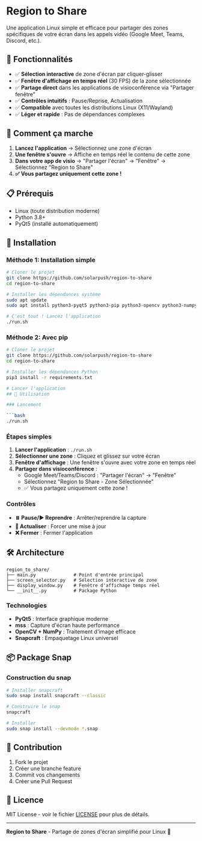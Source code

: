 # Region to Share

Une application Linux simple et efficace pour partager des zones spécifiques de votre écran dans les appels vidéo (Google Meet, Teams, Discord, etc.).

## 🚀 Fonctionnalités

- ✅ **Sélection interactive** de zone d'écran par cliquer-glisser
- ✅ **Fenêtre d'affichage en temps réel** (30 FPS) de la zone sélectionnée
- ✅ **Partage direct** dans les applications de visioconférence via "Partager fenêtre"
- ✅ **Contrôles intuitifs** : Pause/Reprise, Actualisation
- ✅ **Compatible** avec toutes les distributions Linux (X11/Wayland)
- ✅ **Léger et rapide** : Pas de dépendances complexes

## 🎯 Comment ça marche

1. **Lancez l'application** → Sélectionnez une zone d'écran
2. **Une fenêtre s'ouvre** → Affiche en temps réel le contenu de cette zone
3. **Dans votre app de visio** → "Partager l'écran" → "Fenêtre" → Sélectionnez "Region to Share"
4. **✅ Vous partagez uniquement cette zone !**

## 📋 Prérequis

- Linux (toute distribution moderne)
- Python 3.8+
- PyQt5 (installé automatiquement)

## 🔧 Installation

### Méthode 1: Installation simple

```bash
# Cloner le projet
git clone https://github.com/solarpush/region-to-share
cd region-to-share

# Installer les dépendances système
sudo apt update
sudo apt install python3-pyqt5 python3-pip python3-opencv python3-numpy python3-mss

# C'est tout ! Lancez l'application
./run.sh
```

### Méthode 2: Avec pip

````bash
# Cloner le projet
git clone https://github.com/solarpush/region-to-share
cd region-to-share

# Installer les dépendances Python
pip3 install -r requirements.txt

# Lancer l'application
## 🎯 Utilisation

### Lancement

```bash
./run.sh
````

### Étapes simples

1. **Lancer l'application** : `./run.sh`
2. **Sélectionner une zone** : Cliquez et glissez sur votre écran
3. **Fenêtre d'affichage** : Une fenêtre s'ouvre avec votre zone en temps réel
4. **Partager dans visioconférence** :
   - Google Meet/Teams/Discord : "Partager l'écran" → "Fenêtre"
   - Sélectionnez "Region to Share - Zone Sélectionnée"
   - ✅ Vous partagez uniquement cette zone !

### Contrôles

- **⏸️ Pause/▶️ Reprendre** : Arrêter/reprendre la capture
- **🔄 Actualiser** : Forcer une mise à jour
- **❌ Fermer** : Fermer l'application

## 🛠️ Architecture

```
region_to_share/
├── main.py              # Point d'entrée principal
├── screen_selector.py   # Sélection interactive de zone
├── display_window.py    # Fenêtre d'affichage temps réel
└── __init__.py          # Package Python
```

### Technologies

- **PyQt5** : Interface graphique moderne
- **mss** : Capture d'écran haute performance
- **OpenCV + NumPy** : Traitement d'image efficace
- **Snapcraft** : Empaquetage Linux universel

## 📦 Package Snap

### Construction du snap

```bash
# Installer snapcraft
sudo snap install snapcraft --classic

# Construire le snap
snapcraft

# Installer
sudo snap install --devmode *.snap
```

## 🤝 Contribution

1. Fork le projet
2. Créer une branche feature
3. Commit vos changements
4. Créer une Pull Request

## 📄 Licence

MIT License - voir le fichier [LICENSE](LICENSE) pour plus de détails.

---

**Region to Share** - Partage de zones d'écran simplifié pour Linux 🐧
